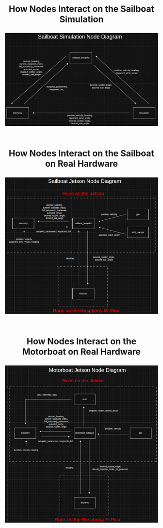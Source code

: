# <p style="text-align: center;"> How Nodes Interact on the Sailboat Simulation </p>

![Diagram of Groundstation Telemetry](../images/sailboat_simulation_node_diagram.png)


<br>

# <p style="text-align: center;"> How Nodes Interact on the Sailboat on Real Hardware</p>


![Diagram of Groundstation Telemetry](../images/sailboat_jetson_node_diagram.png)


<br>

# <p style="text-align: center;"> How Nodes Interact on the Motorboat on Real Hardware </p>

![Diagram of Groundstation Telemetry](../images/motorboat_jetson_node_diagram.png)
